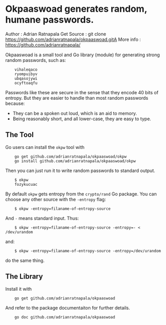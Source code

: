 Okpaaswoad generates random, humane passwords.
==============================================

Author     : Adrian Ratnapala
Get Source : git clone https://github.com/adrianratnapala/okpaaswoad.gitA
More info  : https://github.com/adrianratnapala/

Okpaaswoad is a small tool and Go library (module) for generating strong
random passwords, such as:

        vihaleqaco
        ryompuibyv
        ubqasojywi
        ocyftoaqfu

Passwords like these are secure in the sense that they encode 40 bits of
entropy.  But they are easier to handle than most random passwords because:

* They can be a spoken out loud, which is an aid to memory.
* Being reasonably short, and all lower-case, they are easy to type.

The Tool
--------

Go users can install the `okpw` tool with

        go get github.com/adrianratnapala/okpaaswoad/okpw
        go install github.com/adrianratnapala/okpaaswoad/okpw

Then you can just run it to write random passwords to standard output.

        $ okpw
        fozykucuac

By default `okpw` gets entropy from the `crypto/rand` Go package. You can
choose any other source with the `-entropy` flag:

        $ okpw -entropy=filaname-of-entropy-source

And `-` means standard input.  Thus:

        $ okpw -entropy=filaname-of-entropy-source -entropy=- < /dev/urandom

and:

        $ okpw -entropy=filaname-of-entropy-source -entropy=/dev/urandom

do the same thing.

The Library
------------

Install it with

        go get github.com/adrianratnapala/okpaaswoad

And refer to the package documentaiton for further details.

        go doc github.com/adrianratnapala/okpaaswoad
